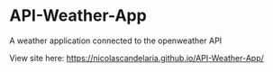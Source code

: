 # API-Weather-App
A weather application connected to the openweather API

View site here: https://nicolascandelaria.github.io/API-Weather-App/
